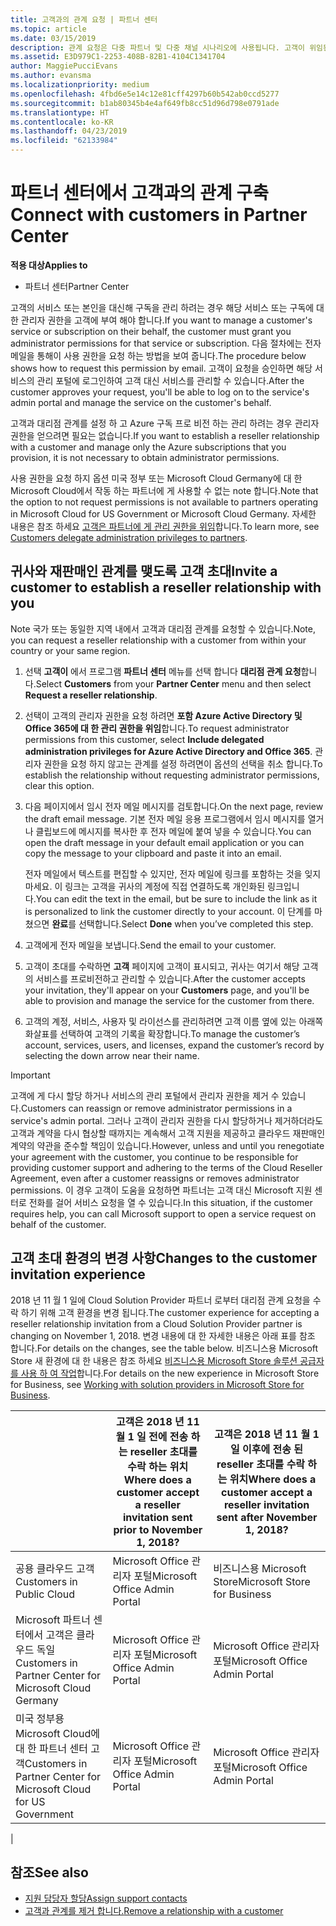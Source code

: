 ```yaml
---
title: 고객과의 관계 요청 | 파트너 센터
ms.topic: article
ms.date: 03/15/2019
description: 관계 요청은 다중 파트너 및 다중 채널 시나리오에 사용됩니다. 고객이 위임된 관리자 권한을 제거하여 프로비전 또는 지원을 제공하기 위해 복원해야 할 경우에도 유용합니다
ms.assetid: E3D979C1-2253-408B-82B1-4104C1341704
author: MaggiePucciEvans
ms.author: evansma
ms.localizationpriority: medium
ms.openlocfilehash: 4fbd6e5e14c12e81cff4297b60b542ab0ccd5277
ms.sourcegitcommit: b1ab80345b4e4af649fb8cc51d96d798e0791ade
ms.translationtype: HT
ms.contentlocale: ko-KR
ms.lasthandoff: 04/23/2019
ms.locfileid: "62133984"
---
```

# <a name="connect-with-customers-in-partner-center"></a><span data-ttu-id="27ec1-104">파트너 센터에서 고객과의 관계 구축</span><span class="sxs-lookup"><span data-stu-id="27ec1-104">Connect with customers in Partner Center</span></span>

<span data-ttu-id="27ec1-105">**적용 대상**</span><span class="sxs-lookup"><span data-stu-id="27ec1-105">**Applies to**</span></span>

-  <span data-ttu-id="27ec1-106">파트너 센터</span><span class="sxs-lookup"><span data-stu-id="27ec1-106">Partner Center</span></span>

<span data-ttu-id="27ec1-107">고객의 서비스 또는 본인을 대신해 구독을 관리 하려는 경우 해당 서비스 또는 구독에 대 한 관리자 권한을 고객에 부여 해야 합니다.</span><span class="sxs-lookup"><span data-stu-id="27ec1-107">If you want to manage a customer's service or subscription on their behalf, the customer must grant you administrator permissions for that service or subscription.</span></span> <span data-ttu-id="27ec1-108">다음 절차에는 전자 메일을 통해이 사용 권한을 요청 하는 방법을 보여 줍니다.</span><span class="sxs-lookup"><span data-stu-id="27ec1-108">The procedure below shows how to request this permission by email.</span></span> <span data-ttu-id="27ec1-109">고객이 요청을 승인하면 해당 서비스의 관리 포털에 로그인하여 고객 대신 서비스를 관리할 수 있습니다.</span><span class="sxs-lookup"><span data-stu-id="27ec1-109">After the customer approves your request, you'll be able to log on to the service's admin portal and manage the service on the customer's behalf.</span></span>

<span data-ttu-id="27ec1-110">고객과 대리점 관계를 설정 하 고 Azure 구독 프로 비전 하는 관리 하려는 경우 관리자 권한을 얻으려면 필요는 없습니다.</span><span class="sxs-lookup"><span data-stu-id="27ec1-110">If you want to establish a reseller relationship with a customer and manage only the Azure subscriptions that you provision, it is not necessary to obtain administrator permissions.</span></span>

<span data-ttu-id="27ec1-111">사용 권한을 요청 하지 옵션 미국 정부 또는 Microsoft Cloud Germany에 대 한 Microsoft Cloud에서 작동 하는 파트너에 게 사용할 수 없는 note 합니다.</span><span class="sxs-lookup"><span data-stu-id="27ec1-111">Note that the option to not request permissions is not available to partners operating in Microsoft Cloud for US Government or Microsoft Cloud Germany.</span></span> <span data-ttu-id="27ec1-112">자세한 내용은 참조 하세요 [고객은 파트너에 게 관리 권한을 위임](https://docs.microsoft.com/en-us/partner-center/customers_revoke_admin_privileges)합니다.</span><span class="sxs-lookup"><span data-stu-id="27ec1-112">To learn more, see [Customers delegate administration privileges to partners](https://docs.microsoft.com/en-us/partner-center/customers_revoke_admin_privileges).</span></span>


## <a name="invite-a-customer-to-establish-a-reseller-relationship-with-you"></a><span data-ttu-id="27ec1-113">귀사와 재판매인 관계를 맺도록 고객 초대</span><span class="sxs-lookup"><span data-stu-id="27ec1-113">Invite a customer to establish a reseller relationship with you</span></span>

<span data-ttu-id="27ec1-114">Note 국가 또는 동일한 지역 내에서 고객과 대리점 관계를 요청할 수 있습니다.</span><span class="sxs-lookup"><span data-stu-id="27ec1-114">Note, you can request a reseller relationship with a customer from within your country or your same region.</span></span>

1.  <span data-ttu-id="27ec1-115">선택 **고객이** 에서 프로그램 **파트너 센터** 메뉴를 선택 합니다 **대리점 관계 요청**합니다.</span><span class="sxs-lookup"><span data-stu-id="27ec1-115">Select **Customers** from your **Partner Center** menu and then select **Request a reseller relationship**.</span></span>

2.  <span data-ttu-id="27ec1-116">선택이 고객의 관리자 권한을 요청 하려면 **포함 Azure Active Directory 및 Office 365에 대 한 관리 권한을 위임**합니다.</span><span class="sxs-lookup"><span data-stu-id="27ec1-116">To request administrator permissions from this customer, select **Include delegated administration privileges for Azure Active Directory and Office 365**.</span></span> <span data-ttu-id="27ec1-117">관리자 권한을 요청 하지 않고는 관계를 설정 하려면이 옵션의 선택을 취소 합니다.</span><span class="sxs-lookup"><span data-stu-id="27ec1-117">To establish the relationship without requesting administrator permissions, clear this option.</span></span> 

3.  <span data-ttu-id="27ec1-118">다음 페이지에서 임시 전자 메일 메시지를 검토합니다.</span><span class="sxs-lookup"><span data-stu-id="27ec1-118">On the next page, review the draft email message.</span></span> <span data-ttu-id="27ec1-119">기본 전자 메일 응용 프로그램에서 임시 메시지를 열거나 클립보드에 메시지를 복사한 후 전자 메일에 붙여 넣을 수 있습니다.</span><span class="sxs-lookup"><span data-stu-id="27ec1-119">You can open the draft message in your default email application or you can copy the message to your clipboard and paste it into an email.</span></span> 

    <span data-ttu-id="27ec1-120">전자 메일에서 텍스트를 편집할 수 있지만, 전자 메일에 링크를 포함하는 것을 잊지 마세요. 이 링크는 고객을 귀사의 계정에 직접 연결하도록 개인화된 링크입니다.</span><span class="sxs-lookup"><span data-stu-id="27ec1-120">You can edit the text in the email, but be sure to include the link as it is personalized to link the customer directly to your account.</span></span> <span data-ttu-id="27ec1-121">이 단계를 마쳤으면 **완료**를 선택합니다.</span><span class="sxs-lookup"><span data-stu-id="27ec1-121">Select **Done** when you’ve completed this step.</span></span>

3.  <span data-ttu-id="27ec1-122">고객에게 전자 메일을 보냅니다.</span><span class="sxs-lookup"><span data-stu-id="27ec1-122">Send the email to your customer.</span></span>

5.  <span data-ttu-id="27ec1-123">고객이 초대를 수락하면 **고객** 페이지에 고객이 표시되고, 귀사는 여기서 해당 고객의 서비스를 프로비전하고 관리할 수 있습니다.</span><span class="sxs-lookup"><span data-stu-id="27ec1-123">After the customer accepts your invitation, they'll appear on your **Customers** page, and you'll be able to provision and manage the service for the customer from there.</span></span>

 
6.  <span data-ttu-id="27ec1-124">고객의 계정, 서비스, 사용자 및 라이선스를 관리하려면 고객 이름 옆에 있는 아래쪽 화살표를 선택하여 고객의 기록을 확장합니다.</span><span class="sxs-lookup"><span data-stu-id="27ec1-124">To manage the customer’s account, services, users, and licenses, expand the customer’s record by selecting the down arrow near their name.</span></span>


> [!IMPORTANT]  
> <span data-ttu-id="27ec1-125">고객에 게 다시 할당 하거나 서비스의 관리 포털에서 관리자 권한을 제거 수 있습니다.</span><span class="sxs-lookup"><span data-stu-id="27ec1-125">Customers can reassign or remove administrator permissions in a service's admin portal.</span></span> <span data-ttu-id="27ec1-126">그러나 고객이 관리자 권한을 다시 할당하거나 제거하더라도 고객과 계약을 다시 협상할 때까지는 계속해서 고객 지원을 제공하고 클라우드 재판매인 계약의 약관을 준수할 책임이 있습니다.</span><span class="sxs-lookup"><span data-stu-id="27ec1-126">However, unless and until you renegotiate your agreement with the customer, you continue to be responsible for providing customer support and adhering to the terms of the Cloud Reseller Agreement, even after a customer reassigns or removes administrator permissions.</span></span> <span data-ttu-id="27ec1-127">이 경우 고객이 도움을 요청하면 파트너는 고객 대신 Microsoft 지원 센터로 전화를 걸어 서비스 요청을 열 수 있습니다.</span><span class="sxs-lookup"><span data-stu-id="27ec1-127">In this situation, if the customer requires help, you can call Microsoft support to open a service request on behalf of the customer.</span></span>

## <a name="changes-to-the-customer-invitation-experience"></a><span data-ttu-id="27ec1-128">고객 초대 환경의 변경 사항</span><span class="sxs-lookup"><span data-stu-id="27ec1-128">Changes to the customer invitation experience</span></span>

<span data-ttu-id="27ec1-129">2018 년 11 월 1 일에 Cloud Solution Provider 파트너 로부터 대리점 관계 요청을 수락 하기 위해 고객 환경을 변경 됩니다.</span><span class="sxs-lookup"><span data-stu-id="27ec1-129">The customer experience for accepting a reseller relationship invitation from a Cloud Solution Provider partner is changing on November 1, 2018.</span></span> <span data-ttu-id="27ec1-130">변경 내용에 대 한 자세한 내용은 아래 표를 참조 합니다.</span><span class="sxs-lookup"><span data-stu-id="27ec1-130">For details on the changes, see the table below.</span></span> <span data-ttu-id="27ec1-131">비즈니스용 Microsoft Store 새 환경에 대 한 내용은 참조 하세요 [비즈니스용 Microsoft Store 솔루션 공급자를 사용 하 여 작업](https://docs.microsoft.com/en-us/microsoft-store/work-with-partner-microsoft-store-business)합니다.</span><span class="sxs-lookup"><span data-stu-id="27ec1-131">For details on the new experience in Microsoft Store for Business, see [Working with solution providers in Microsoft Store for Business](https://docs.microsoft.com/en-us/microsoft-store/work-with-partner-microsoft-store-business).</span></span>

|  | <span data-ttu-id="27ec1-132">고객은 2018 년 11 월 1 일 전에 전송 하는 reseller 초대를 수락 하는 위치</span><span class="sxs-lookup"><span data-stu-id="27ec1-132">Where does a customer accept a reseller invitation sent prior to November 1, 2018?</span></span> | <span data-ttu-id="27ec1-133">고객은 2018 년 11 월 1 일 이후에 전송 된 reseller 초대를 수락 하는 위치</span><span class="sxs-lookup"><span data-stu-id="27ec1-133">Where does a customer accept a reseller invitation sent after November 1, 2018?</span></span> |
|---------|---------|---------
| <span data-ttu-id="27ec1-134">공용 클라우드 고객</span><span class="sxs-lookup"><span data-stu-id="27ec1-134">Customers in Public Cloud</span></span> | <span data-ttu-id="27ec1-135">Microsoft Office 관리자 포털</span><span class="sxs-lookup"><span data-stu-id="27ec1-135">Microsoft Office Admin Portal</span></span> | <span data-ttu-id="27ec1-136">비즈니스용 Microsoft Store</span><span class="sxs-lookup"><span data-stu-id="27ec1-136">Microsoft Store for Business</span></span> |
| <span data-ttu-id="27ec1-137">Microsoft 파트너 센터에서 고객은 클라우드 독일</span><span class="sxs-lookup"><span data-stu-id="27ec1-137">Customers in Partner Center for Microsoft Cloud Germany</span></span> | <span data-ttu-id="27ec1-138">Microsoft Office 관리자 포털</span><span class="sxs-lookup"><span data-stu-id="27ec1-138">Microsoft Office Admin Portal</span></span> | <span data-ttu-id="27ec1-139">Microsoft Office 관리자 포털</span><span class="sxs-lookup"><span data-stu-id="27ec1-139">Microsoft Office Admin Portal</span></span> |
| <span data-ttu-id="27ec1-140">미국 정부용 Microsoft Cloud에 대 한 파트너 센터 고객</span><span class="sxs-lookup"><span data-stu-id="27ec1-140">Customers in Partner Center for Microsoft Cloud for US Government</span></span> | <span data-ttu-id="27ec1-141">Microsoft Office 관리자 포털</span><span class="sxs-lookup"><span data-stu-id="27ec1-141">Microsoft Office Admin Portal</span></span> | <span data-ttu-id="27ec1-142">Microsoft Office 관리자 포털</span><span class="sxs-lookup"><span data-stu-id="27ec1-142">Microsoft Office Admin Portal</span></span> |
|

## <a name="see-also"></a><span data-ttu-id="27ec1-143">참조</span><span class="sxs-lookup"><span data-stu-id="27ec1-143">See also</span></span>

- [<span data-ttu-id="27ec1-144">지원 담당자 할당</span><span class="sxs-lookup"><span data-stu-id="27ec1-144">Assign support contacts</span></span>](assign-support-contacts.md)
- [<span data-ttu-id="27ec1-145">고객과 관계를 제거 합니다.</span><span class="sxs-lookup"><span data-stu-id="27ec1-145">Remove a relationship with a customer</span></span>](remove-a-relationship.md)